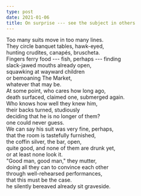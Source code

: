 ```yaml
---
type: post
date: 2021-01-06
title: On surprise --- see the subject in others
---
```


Too many suits move in too many lines.  
They circle banquet tables, hawk-eyed,  
hunting crudites, canapés, bruscheta.  
Fingers ferry food --- fish, perhaps --- finding  
slack-jawed mouths already open,  
squawking at wayward children  
or bemoaning The Market,  
whatever that may be.  
At some point, who cares how long ago,  
death surfaced, claimed one, submerged again.  
Who knows how well they knew him,  
their backs turned, studiously  
deciding that he is no longer of them?  
one could never guess.  
We can say his suit was very fine, perhaps,  
that the room is tastefully furnished,  
the coffin silver, the bar, open,  
quite good, and none of them are drunk yet,  
or at least none look it.  
"Good man, good man," they mutter,  
doing all they can to convince each other  
through well-rehearsed performances,  
that this must be the case.  
he silently bereaved already sit graveside.
